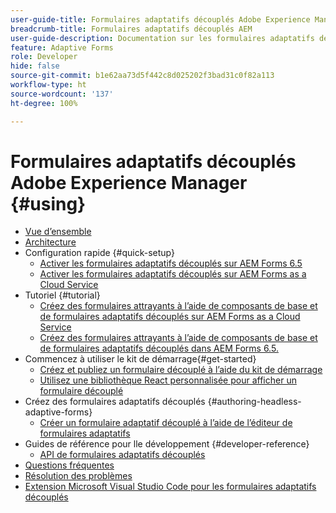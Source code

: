 ```yaml
---
user-guide-title: Formulaires adaptatifs découplés Adobe Experience Manager
breadcrumb-title: Formulaires adaptatifs découplés AEM
user-guide-description: Documentation sur les formulaires adaptatifs découplés Adobe Experience Manager
feature: Adaptive Forms
role: Developer
hide: false
source-git-commit: b1e62aa73d5f442c8d025202f3bad31c0f82a113
workflow-type: ht
source-wordcount: '137'
ht-degree: 100%

---
```



# Formulaires adaptatifs découplés Adobe Experience Manager {#using}

+ [Vue d’ensemble](overview.md)
+ [Architecture](architecture.md)
+ Configuration rapide {#quick-setup}
   + [Activer les formulaires adaptatifs découplés sur AEM Forms 6.5](enable-headless-adaptive-forms-and-core-components.md)
   + [Activer les formulaires adaptatifs découplés sur AEM Forms as a Cloud Service](enable-headless-adaptive-forms-and-core-components-on-forms-cloud-service.md)
+ Tutoriel {#tutorial}
   + [Créez des formulaires attrayants à l’aide de composants de base et de formulaires adaptatifs découplés sur AEM Forms as a Cloud Service](build-engaging-forms-using-core-components-and-headless-adaptive-forms-aem-forms-cloud-service.md)
   + [Créez des formulaires attrayants à l’aide de composants de base et de formulaires adaptatifs découplés dans AEM Forms 6.5.](build-engaging-forms-using-core-components-and-headless-adaptive-forms-on-aem-65-forms.md)
+ Commencez à utiliser le kit de démarrage{#get-started}
   + [Créez et publiez un formulaire découplé à l’aide du kit de démarrage](create-and-publish-a-headless-form.md)
   + [Utilisez une bibliothèque React personnalisée pour afficher un formulaire découplé](use-google-material-ui-react-components-to-render-a-headless-form.md)
+ Créez des formulaires adaptatifs découplés {#authoring-headless-adaptive-forms}
   + [Créer un formulaire adaptatif découplé à l’aide de l’éditeur de formulaires adaptatifs](create-a-headless-adaptive-form.md)
+ Guides de référence pour lle développement {#developer-reference}
   + [API de formulaires adaptatifs découplés](https://opensource.adobe.com/aem-forms-af-runtime/api/)
+ [Questions fréquentes ](faq.md)
+ [Résolution des problèmes](troubleshooting.md)
+ [Extension Microsoft Visual Studio Code pour les formulaires adaptatifs découplés](visual-studio-code-extension-for-headless-adaptive-forms.md)



<!--

Articles must be added to this TOC file in order to render.

Use this list format to specify links to articles and section headings that expand and collapse in the left rail of the user guide.

An article link CANNOT be used as a section heading.
-->

